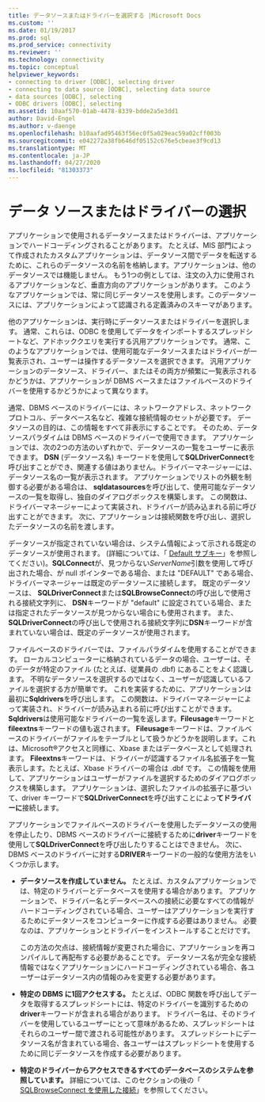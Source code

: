 ```yaml
---
title: データソースまたはドライバーを選択する |Microsoft Docs
ms.custom: ''
ms.date: 01/19/2017
ms.prod: sql
ms.prod_service: connectivity
ms.reviewer: ''
ms.technology: connectivity
ms.topic: conceptual
helpviewer_keywords:
- connecting to driver [ODBC], selecting driver
- connecting to data source [ODBC], selecting data source
- data sources [ODBC], selecting
- ODBC drivers [ODBC], selecting
ms.assetid: 10aaf570-01ab-4478-8339-bdde2a5e3dd1
author: David-Engel
ms.author: v-daenge
ms.openlocfilehash: b10aafad95463f56ec0f5a029eac59a02cff003b
ms.sourcegitcommit: e042272a38fb646df05152c676e5cbeae3f9cd13
ms.translationtype: MT
ms.contentlocale: ja-JP
ms.lasthandoff: 04/27/2020
ms.locfileid: "81303373"
---
```

# <a name="choosing-a-data-source-or-driver"></a>データ ソースまたはドライバーの選択
アプリケーションで使用されるデータソースまたはドライバーは、アプリケーションでハードコーディングされることがあります。 たとえば、MIS 部門によって作成されたカスタムアプリケーションは、データソース間でデータを転送するために、これらのデータソースの名前を格納します。アプリケーションは、他のデータソースでは機能しません。 もう1つの例としては、注文の入力に使用されるアプリケーションなど、垂直方向のアプリケーションがあります。 このようなアプリケーションでは、常に同じデータソースを使用します。このデータソースには、アプリケーションによって認識される定義済みのスキーマがあります。  
  
 他のアプリケーションは、実行時にデータソースまたはドライバーを選択します。 通常、これらは、ODBC を使用してデータをインポートするスプレッドシートなど、アドホッククエリを実行する汎用アプリケーションです。 通常、このようなアプリケーションでは、使用可能なデータソースまたはドライバーが一覧表示され、ユーザーは操作するデータソースを選択できます。 汎用アプリケーションのデータソース、ドライバー、またはその両方が頻繁に一覧表示されるかどうかは、アプリケーションが DBMS ベースまたはファイルベースのドライバーを使用するかどうかによって異なります。  
  
 通常、DBMS ベースのドライバーには、ネットワークアドレス、ネットワークプロトコル、データベース名など、複雑な接続情報のセットが必要です。 データソースの目的は、この情報をすべて非表示にすることです。 そのため、データソースパラダイムは DBMS ベースのドライバーで使用できます。 アプリケーションでは、次の2つの方法のいずれかで、データソースの一覧をユーザーに表示できます。 **DSN** (データソース名) キーワードを使用して**SQLDriverConnect**を呼び出すことができ、関連する値はありません。ドライバーマネージャーには、データソース名の一覧が表示されます。 アプリケーションでリストの外観を制御する必要がある場合は、 **sqldatasources**を呼び出して、使用可能なデータソースの一覧を取得し、独自のダイアログボックスを構築します。 この関数は、ドライバーマネージャーによって実装され、ドライバーが読み込まれる前に呼び出すことができます。 次に、アプリケーションは接続関数を呼び出し、選択したデータソースの名前を渡します。  
  
 データソースが指定されていない場合は、システム情報によって示される既定のデータソースが使用されます。 (詳細については、「 [Default サブキー](../../../odbc/reference/install/default-subkey.md)」を参照してください)。**SQLConnect**が、見つからない*ServerName*引数を使用して呼び出された場合、が null ポインターである場合、または "DEFAULT" である場合、ドライバーマネージャーは既定のデータソースに接続します。 既定のデータソースは、 **SQLDriverConnect**または**SQLBrowseConnect**の呼び出しで使用される接続文字列に、 **DSN**キーワードが "default" に設定されている場合、または指定されたデータソースが見つからない場合にも使用されます。 また、 **SQLDriverConnect**の呼び出しで使用される接続文字列に**DSN**キーワードが含まれていない場合は、既定のデータソースが使用されます。  
  
 ファイルベースのドライバーでは、ファイルパラダイムを使用することができます。 ローカルコンピューターに格納されているデータの場合、ユーザーは、そのデータが特定のファイル (たとえば、従業員の .dbf) にあることをよく認識します。 不明なデータソースを選択するのではなく、ユーザーが認識しているファイルを選択する方が簡単です。 これを実装するために、アプリケーションは最初に**Sqldrivers**を呼び出します。 この関数は、ドライバーマネージャーによって実装され、ドライバーが読み込まれる前に呼び出すことができます。 **Sqldrivers**は使用可能なドライバーの一覧を返します。**Fileusage**キーワードと**fileextns**キーワードの値も返されます。 **Fileusage**キーワードは、ファイルベースのドライバーがファイルをテーブルとして扱うかどうかを説明します。これは、Microsoft®アクセスと同様に、Xbase またはデータベースとして処理されます。 **Fileextns**キーワードは、ドライバーが認識するファイル名拡張子を一覧表示します。たとえば、Xbase ドライバーの場合は .dbf です。 この情報を使用して、アプリケーションはユーザーがファイルを選択するためのダイアログボックスを構築します。 アプリケーションは、選択したファイルの拡張子に基づいて、driver キーワードで**SQLDriverConnect**を呼び出すことによっ**てドライバーに**接続します。  
  
 アプリケーションでファイルベースのドライバーを使用したデータソースの使用を停止したり、DBMS ベースのドライバーに接続するために**driver**キーワードを使用して**SQLDriverConnect**を呼び出したりすることはできません。 次に、DBMS ベースのドライバーに対する**DRIVER**キーワードの一般的な使用方法をいくつか示します。  
  
-   **データソースを作成していません。** たとえば、カスタムアプリケーションでは、特定のドライバーとデータベースを使用する場合があります。 アプリケーションで、ドライバー名とデータベースへの接続に必要なすべての情報がハードコーディングされている場合、ユーザーはアプリケーションを実行するためにデータソースをコンピューターに作成する必要はありません。 必要なのは、アプリケーションとドライバーをインストールすることだけです。  
  
     この方法の欠点は、接続情報が変更された場合に、アプリケーションを再コンパイルして再配布する必要があることです。 データソース名が完全な接続情報ではなくアプリケーションにハードコーディングされている場合、各ユーザーはデータソース内の情報のみを変更する必要があります。  
  
-   **特定の DBMS に1回アクセスする。** たとえば、ODBC 関数を呼び出してデータを取得するスプレッドシートには、特定のドライバーを識別するための**driver**キーワードが含まれる場合があります。 ドライバー名は、そのドライバーを使用しているユーザーにとって意味があるため、スプレッドシートはそれらのユーザー間で渡される可能性があります。 スプレッドシートにデータソース名が含まれている場合、各ユーザーはスプレッドシートを使用するために同じデータソースを作成する必要があります。  
  
-   **特定のドライバーからアクセスできるすべてのデータベースのシステムを参照しています。** 詳細については、このセクションの後の「 [SQLBrowseConnect を使用した接続](../../../odbc/reference/develop-app/connecting-with-sqlbrowseconnect.md)」を参照してください。
